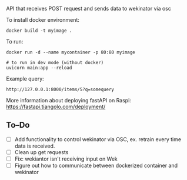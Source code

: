 API that receives POST request and sends data to wekinator via osc

To install docker environment:  
```
docker build -t myimage .
```

To run:  
```
docker run -d --name mycontainer -p 80:80 myimage

# to run in dev mode (without docker)
uvicorn main:app --reload
```

Example query:  
```
http://127.0.0.1:8000/items/5?q=somequery
```

More information about deploying fastAPI on Raspi: https://fastapi.tiangolo.com/deployment/

## To–Do
- [ ] Add functionality to control wekinator via OSC, ex. retrain every time data is received.
- [ ] Clean up get requests
- [ ] Fix: wekiantor isn't receiving input on Wek
- [ ] Figure out how to communicate between dockerized container and wekinator
